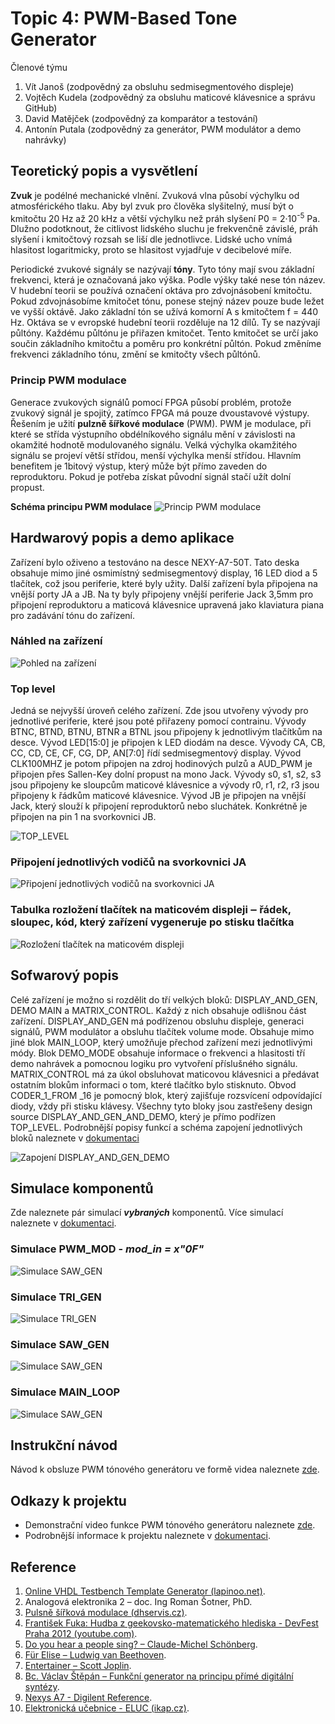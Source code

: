 # Topic 4: PWM-Based Tone Generator
Členové týmu

1. Vít Janoš (zodpovědný za obsluhu sedmisegmentového displeje)
2. Vojtěch Kudela (zodpovědný za obsluhu maticové klávesnice a správu GitHub)
3. David Matějček (zodpovědný za komparátor a testování)
4. Antonín Putala (zodpovědný za generátor, PWM modulátor a demo nahrávky)


## Teoretický popis a vysvětlení

**Zvuk** je podélné mechanické vlnění. Zvuková vlna působí výchylku od atmosférického tlaku. Aby byl zvuk pro člověka slyšitelný, musí být o kmitočtu 20 Hz až 20 kHz a větší výchylku než práh slyšení P0 = 2·10<sup>-5</sup> Pa. Dlužno podotknout, že citlivost lidského sluchu je frekvenčně závislé, práh slyšení i kmitočtový rozsah se liší dle jednotlivce. Lidské ucho vnímá hlasitost logaritmicky, proto se hlasitost vyjadřuje v decibelové míře.

Periodické zvukové signály se nazývají **tóny**. Tyto tóny mají svou základní frekvenci, která je označovaná jako výška. Podle výšky také nese tón název. V hudební teorii se používá označení oktáva pro zdvojnásobení kmitočtu. Pokud zdvojnásobíme kmitočet tónu, ponese stejný název pouze bude ležet ve vyšší oktávě. Jako základní tón se užívá komorní A s kmitočtem f = 440 Hz. Oktáva se v evropské hudební teorii rozděluje na 12 dílů. Ty se nazývají půltóny. Každému půltónu je přiřazen kmitočet. Tento kmitočet se určí jako součin základního kmitočtu a poměru pro konkrétní půltón. Pokud změníme frekvenci základního tónu, změní se kmitočty všech půltónů. 

### Princip PWM modulace
Generace zvukových signálů pomocí FPGA působí problém, protože zvukový signál je spojitý, zatímco FPGA má pouze dvoustavové výstupy. Řešením je užití **pulzně šířkové modulace** (PWM). PWM je modulace, při které se střída výstupního obdélníkového signálu mění v závislosti na okamžité hodnotě modulovaného signálu. Velká výchylka okamžitého signálu se projeví větší střídou, menší výchylka menší střídou. Hlavním benefitem je 1bitový výstup, který může být přímo zaveden do reproduktoru. Pokud je potřeba získat původní signál stačí užít dolní propust.

 **Schéma principu PWM modulace**
 ![Princip PWM modulace](https://github.com/VojtaKudela/BPC-DE1-topic_4/blob/main/Picture/ForReadMe/PWM_princip.png)


## Hardwarový popis a demo aplikace
Zařízení bylo oživeno a testováno na desce NEXY-A7-50T. Tato deska obsahuje mimo jiné osmimístný sedmisegmentový display, 16 LED diod a 5 tlačítek, což jsou periferie, které byly užity. Další zařízení byla připojena na vnější porty JA a JB. Na ty byly připojeny vnější periferie Jack 3,5mm pro připojení reproduktoru a maticová klávesnice upravená jako klaviatura piana pro zadávání tónu do zařízení.

### Náhled na zařízení
![Pohled na zařízení](https://github.com/VojtaKudela/BPC-DE1-topic_4/blob/main/Picture/1713725654572.jpg)


### Top level
Jedná se nejvyšší úroveň celého zařízení. Zde jsou utvořeny vývody pro jednotlivé periferie, které jsou poté přiřazeny pomocí contrainu. Vývody BTNC, BTND, BTNU, BTNR a BTNL jsou připojeny k jednotlivým tlačítkům na desce. Vývod LED[15:0] je připojen k LED diodám na desce. Vývody CA, CB, CC, CD, CE, CF, CG, DP, AN[7:0] řídí sedmisegmentový display. Vývod CLK100MHZ je potom připojen na zdroj hodinových pulzů a AUD_PWM je připojen přes Sallen-Key dolní propust na mono Jack. Vývody s0, s1, s2, s3 jsou připojeny ke sloupcům maticové klávesnice a vývody r0, r1, r2, r3 jsou připojeny k řádkům maticové klávesnice. Vývod JB je připojen na vnější Jack, který slouží k připojení reproduktorů nebo sluchátek. Konkrétně je připojen na pin 1 na svorkovnici JB. 

![TOP_LEVEL](https://github.com/VojtaKudela/BPC-DE1-topic_4/blob/main/Picture/ForReadMe/top_level.png)

### Připojení jednotlivých vodičů na svorkovnici JA
![Připojení jednotlivých vodičů na svorkovnici JA](https://github.com/VojtaKudela/BPC-DE1-topic_4/blob/main/Picture/ForReadMe/Zapojeni.png)

### Tabulka rozložení tlačítek na maticovém displeji ‒ řádek, sloupec, kód, který zařízení vygeneruje po stisku tlačítka
![Rozložení tlačítek na maticovém displeji](https://github.com/VojtaKudela/BPC-DE1-topic_4/blob/main/Picture/ForReadMe/Tabulka%20rozlo%C5%BEen%C3%AD%20tla%C4%8D%C3%ADtek%20na%20maticov%C3%A9m%20displeji%20.png)


## Sofwarový popis
Celé zařízení je možno si rozdělit do tří velkých bloků: DISPLAY_AND_GEN, DEMO MAIN a MATRIX_CONTROL. Každý z nich obsahuje odlišnou část zařízení. DISPLAY_AND_GEN má podřízenou obsluhu displeje, generaci signálů, PWM modulátor a obsluhu tlačítek volume mode. Obsahuje mimo jiné blok MAIN_LOOP, který umožňuje přechod zařízení mezi jednotlivými módy. Blok DEMO_MODE obsahuje informace o frekvenci a hlasitosti tří demo nahrávek a pomocnou logiku pro vytvoření příslušného signálu. MATRIX_CONTROL má za úkol obsluhovat maticovou klávesnici a předávat ostatním blokům informaci o tom, které tlačítko bylo stisknuto. Obvod CODER_1_FROM
_16 je pomocný blok, který zajišťuje rozsvícení odpovídající diody, vždy při stisku klávesy. Všechny tyto bloky jsou zastřešeny design source DISPLAY_AND_GEN_AND_DEMO, který je přímo podřízen TOP_LEVEL. Podrobnější popisy funkcí a schéma zapojení jednotlivých bloků naleznete v [dokumentaci](https://github.com/VojtaKudela/BPC-DE1-topic_4/raw/main/Dokumentace.docx)

![Zapojení DISPLAY_AND_GEN_DEMO](https://github.com/VojtaKudela/BPC-DE1-topic_4/blob/main/Picture/ForReadMe/display_and_gen_and_demo.png)


## Simulace komponentů 
Zde naleznete pár simulací **_vybraných_** komponentů. Více simulací naleznete v [dokumentaci](https://github.com/VojtaKudela/BPC-DE1-topic_4/raw/main/Dokumentace.docx).

### Simulace PWM_MOD - *mod_in = x"0F"*
![Simulace SAW_GEN](https://github.com/VojtaKudela/BPC-DE1-topic_4/blob/main/Picture/Sim/PWM_3.png)

### Simulace TRI_GEN
![Simulace TRI_GEN](https://github.com/VojtaKudela/BPC-DE1-topic_4/blob/main/Picture/Sim/tri_gen.png)

### Simulace SAW_GEN
![Simulace SAW_GEN](https://github.com/VojtaKudela/BPC-DE1-topic_4/blob/main/Picture/Sim/saw_gen.png)

### Simulace MAIN_LOOP
![Simulace SAW_GEN](https://github.com/VojtaKudela/BPC-DE1-topic_4/blob/main/Picture/Sim/main_loop.png)


## Instrukční návod
Návod k obsluze PWM tónového generátoru ve formě videa naleznete [zde](https://youtu.be/y9z3xt5LS8A).

## Odkazy k projektu
* Demonstrační video funkce PWM tónového generátoru naleznete [zde](https://youtu.be/y9z3xt5LS8A).
* Podrobnější informace k projektu naleznete v [dokumentaci](https://github.com/VojtaKudela/BPC-DE1-topic_4/raw/main/Dokumentace.docx).


## Reference
1. [Online VHDL Testbench Template Generator (lapinoo.net)](https://vhdl.lapinoo.net/testbench/).
2. Analogová elektronika 2 – doc. Ing Roman Šotner, PhD.
3. [Pulsně šířková modulace (dhservis.cz)](http://www.dhservis.cz/psm.htm).
4. [František Fuka: Hudba z geekovsko-matematického hlediska - DevFest Praha 2012 (youtube.com)](https://www.youtube.com/watch?v=RQuRFCE5NzI).
5. [Do you hear a people sing? – Claude-Michel Schönberg](https://www.youtube.com/watch?v=gYb9sRLUDyM).
6. [Für Elise – Ludwig van Beethoven](https://www.youtube.com/watch?v=q9bU12gXUyM).
7. [Entertainer – Scott Joplin](https://www.youtube.com/watch?v=Fxk9qwCFf8s).
8. [Bc. Václav Štěpán – Funkční generator na principu přímé digitální syntézy](https://dspace.cvut.cz/bitstream/handle/10467/61546/F3-DP-2015-Stepan-Vaclav-diplomka-kompl.pdf?sequence=1).
9. [Nexys A7 - Digilent Reference](https://digilent.com/reference/programmable-logic/nexys-a7/start).
10. [Elektronická učebnice - ELUC (ikap.cz)](https://eluc.ikap.cz/verejne/lekce/924).
